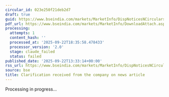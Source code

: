 ```yaml
---
circular_id: 023e250f21deb2d7
draft: true
guid: https://www.bseindia.com/markets/MarketInfo/DispNoticesNCirculars.aspx?Noticeid={B76BF59F-FB9C-4504-AD87-7E710EC34306}&noticeno=20250922-33&dt=09/22/2025&icount=33&totcount=58&flag=0
pdf_url: https://www.bseindia.com/markets/MarketInfo/DownloadAttach.aspx?id=20250922-33&attachedId=3f75ee7d-16c8-433f-9ce1-154df6bcc862
processing:
  attempts: 1
  content_hash: ''
  processed_at: '2025-09-22T18:35:58.478433'
  processor_version: '2.0'
  stage: claude_failed
  status: failed
published_date: '2025-09-22T13:33:14+00:00'
rss_url: https://www.bseindia.com/markets/MarketInfo/DispNoticesNCirculars.aspx?Noticeid={B76BF59F-FB9C-4504-AD87-7E710EC34306}&noticeno=20250922-33&dt=09/22/2025&icount=33&totcount=58&flag=0
source: bse
title: Clarification received from the company on news article
---
```


Processing in progress...